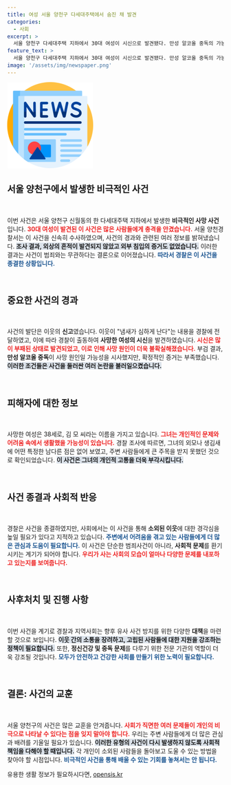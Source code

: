 ```yaml
---
title: 여성 서울 양천구 다세대주택에서 숨진 채 발견
categories:
  - 사회
excerpt: >
  서울 양천구 다세대주택 지하에서 30대 여성이 시신으로 발견됐다. 만성 알코올 중독의 가능성이 제기된 이 사건의 배경은 무엇일까? 경악을 불러일으킬 숨겨진 진실을 알아보자!
feature_text: >
  서울 양천구 다세대주택 지하에서 30대 여성이 시신으로 발견됐다. 만성 알코올 중독의 가능성이 제기된 이 사건의 배경은 무엇일까? 경악을 불러일으킬 숨겨진 진실을 알아보자!
image: '/assets/img/newspaper.png'
---
```


<p><img src="/assets/img/newspaper.png" alt="kimp 속보" /></p>

<h2 data-ke-size="size26">서울 양천구에서 발생한 비극적인 사건</h2>

<p data-ke-size="size16">&nbsp;</p>

<p>이번 사건은 서울 양천구 신월동의 한 다세대주택 지하에서 발생한 <strong>비극적인 사망 사건</strong>입니다. <b><span style="color: #ee2323;">30대 여성이 발견된 이 사건은 많은 사람들에게 충격을 안겼습니다.</span></b> 서울 양천경찰서는 이 사건을 신속히 수사하였으며, 사건의 경과와 관련된 여러 정보를 밝혀냈습니다. <b><span style="background-color: #21538527;">조사 결과, 외상의 흔적이 발견되지 않았고 외부 침입의 증거도 없었습니다.</span></b> 이러한 결과는 사건이 범죄와는 무관하다는 결론으로 이어졌습니다. <b><span style="color: #1a5490;">따라서 경찰은 이 사건을 종결한 상황입니다.</span></b></p>

<p data-ke-size="size16">&nbsp;</p>

<h2 data-ke-size="size26">중요한 사건의 경과</h2>

<p data-ke-size="size16">&nbsp;</p>

<p>사건의 발단은 이웃의 <strong>신고</strong>였습니다. 이웃이 "냄새가 심하게 난다"는 내용을 경찰에 전달하였고, 이에 따라 경찰이 출동하여 <strong>사망한 여성의 시신</strong>을 발견하였습니다. <b><span style="color: #ee2323;">시신은 많이 부패된 상태로 발견되었고, 이로 인해 사망 원인이 더욱 불확실해졌습니다.</span></b> 부검 결과, <strong>만성 알코올 중독</strong>이 사망 원인일 가능성을 시사했지만, 확정적인 증거는 부족했습니다. <b><span style="background-color: #21538527;">이러한 조건들은 사건을 둘러싼 여러 논란을 불러일으켰습니다.</span></b></p>

<p data-ke-size="size16">&nbsp;</p>

<h2 data-ke-size="size26">피해자에 대한 정보</h2>

<p data-ke-size="size16">&nbsp;</p>

<p>사망한 여성은 38세로, 김 모 씨라는 이름을 가지고 있습니다. <b><span style="color: #ee2323;">그녀는 개인적인 문제와 어려움 속에서 생활했을 가능성이 있습니다.</span></b> 경찰 조사에 따르면, 그녀의 외모나 생김새에 어떤 특정한 남다른 점은 없어 보였고, 주변 사람들에게 큰 주목을 받지 못했던 것으로 확인되었습니다. <b><span style="background-color: #21538527;">이 사건은 그녀의 개인적 고통을 더욱 부각시킵니다.</span></b></p>

<p data-ke-size="size16">&nbsp;</p>

<h2 data-ke-size="size26">사건 종결과 사회적 반응</h2>

<p data-ke-size="size16">&nbsp;</p>

<p>경찰은 사건을 종결하였지만, 사회에서는 이 사건을 통해 <strong>소외된 이웃</strong>에 대한 경각심을 높일 필요가 있다고 지적하고 있습니다. <b><span style="color: #1a5490;">주변에서 어려움을 겪고 있는 사람들에게 더 많은 관심과 도움이 필요합니다.</span></b> 이 사건은 단순한 범죄사건이 아니라, <strong>사회적 문제</strong>를 환기시키는 계기가 되어야 합니다. <b><span style="color: #ee2323;">우리가 사는 사회의 모습이 얼마나 다양한 문제를 내포하고 있는지를 보여줍니다.</span></b></p>

<p data-ke-size="size16">&nbsp;</p>

<h2 data-ke-size="size26">사후처치 및 진행 사항</h2>

<p data-ke-size="size16">&nbsp;</p>

<p>이번 사건을 계기로 경찰과 지역사회는 향후 유사 사건 방지를 위한 다양한 <strong>대책</strong>을 마련할 것으로 보입니다. <b><span style="background-color: #21538527;">이웃 간의 소통을 장려하고, 고립된 사람들에 대한 지원을 강조하는 정책이 필요합니다.</span></b> 또한, <strong>정신건강 및 중독 문제</strong>를 다루기 위한 전문 기관의 역할이 더욱 강조될 것입니다. <b><span style="color: #1a5490;">모두가 안전하고 건강한 사회를 만들기 위한 노력이 필요합니다.</span></b></p>

<p data-ke-size="size16">&nbsp;</p>

<h2 data-ke-size="size26">결론: 사건의 교훈</h2>

<p data-ke-size="size16">&nbsp;</p>

<p>서울 양천구의 사건은 많은 교훈을 안겨줍니다. <b><span style="color: #ee2323;">사회가 직면한 여러 문제들이 개인의 비극으로 나타날 수 있다는 점을 잊지 말아야 합니다.</span></b> 우리는 주변 사람들에게 더 많은 관심과 배려를 기울일 필요가 있습니다. <b><span style="background-color: #21538527;">이러한 유형의 사건이 다시 발생하지 않도록 사회적 책임을 다해야 할 때입니다.</span></b> 각 개인이 소외된 사람들을 돌아보고 도울 수 있는 방법을 찾아야 할 시점입니다. <b><span style="color: #1a5490;">비극적인 사건을 통해 배울 수 있는 기회를 놓쳐서는 안 됩니다.</span></b></p>
유용한 생활 정보가 필요하시다면, <a href="https://opensis.kr" rel="dofollow">opensis.kr</a>


